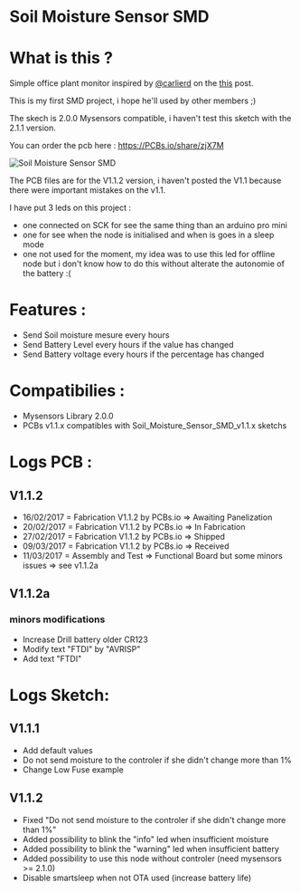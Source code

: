 # Soil Moisture Sensor SMD

# What is this ?

Simple office plant monitor inspired by [@carlierd](https://www.openhardware.io/user/97/projects/carlierd) on the [this](https://www.openhardware.io/view/123/Office-plant-monitor) post.

This is my first SMD project, i hope he'll used by other members ;)

The skech is 2.0.0 Mysensors compatible, i haven't test this sketch with the 2.1.1 version.

You can order the pcb here : https://PCBs.io/share/zjX7M

![Soil Moisture Sensor SMD](https://www.openhardware.io/uploads/58a09467db20b9ab3c6b1055/394/-si3ahz.jpg "Soil Moisture Sensor SMD")

The PCB files are for the V1.1.2 version, i haven't posted the V1.1 because there were important mistakes on the v1.1.

I have put 3 leds on this project :

* one connected on SCK for see the same thing than an arduino pro mini
* one for see when the node is initialised and when is goes in a sleep mode
* one not used for the moment, my idea was to use this led for offline node but i don't know how to do this without alterate the autonomie of the battery :(

# Features :

* Send Soil moisture mesure every hours
* Send Battery Level every hours if the value has changed
* Send Battery voltage every hours if the percentage has changed

# Compatibilies :

* Mysensors Library 2.0.0
* PCBs v1.1.x compatibles with Soil_Moisture_Sensor_SMD_v1.1.x sketchs

# Logs PCB :
## V1.1.2

* 16/02/2017 = Fabrication V1.1.2 by PCBs.io => Awaiting Panelization
* 20/02/2017 = Fabrication V1.1.2 by PCBs.io => In Fabrication
* 27/02/2017 = Fabrication V1.1.2 by PCBs.io => Shipped
* 09/03/2017 = Fabrication V1.1.2 by PCBs.io => Received
* 11/03/2017 = Assembly and Test => Functional Board but some minors issues => see v1.1.2a

## V1.1.2a
### minors modifications

* Increase Drill battery older CR123
* Modify text "FTDI" by "AVRISP"
* Add text "FTDI"

# Logs Sketch:
## V1.1.1

* Add default values
* Do not send moisture to the controler if she didn't change more than 1%
* Change Low Fuse example

## V1.1.2
* Fixed "Do not send moisture to the controler if she didn't change more than 1%"
* Added possibility to blink the "info" led when insufficient moisture
* Added possibility to blink the "warning" led when insufficient battery
* Added possibility to use this node without controler (need mysensors >= 2.1.0)
* Disable smartsleep when not OTA used (increase battery life)
